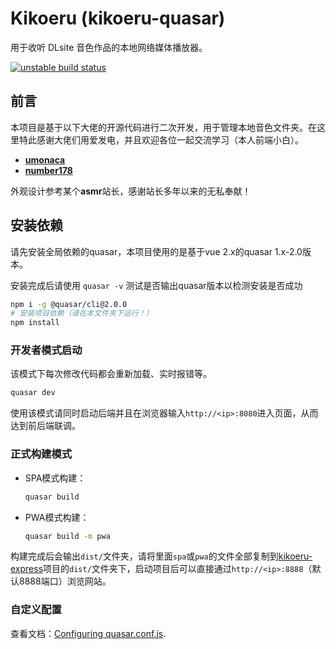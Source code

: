 # Kikoeru (kikoeru-quasar)

用于收听 DLsite 音色作品的本地网络媒体播放器。

[![unstable build status](https://github.com/umonaca/kikoeru-quasar/actions/workflows/build-and-publish.yml/badge.svg)](https://github.com/umonaca/kikoeru-quasar/actions)

## 前言

本项目是基于以下大佬的开源代码进行二次开发，用于管理本地音色文件夹。在这里特此感谢大佬们用爱发电，并且欢迎各位一起交流学习（本人前端小白）。

- [**umonaca**](https://github.com/umonaca/kikoeru-express)
- [**number178**](https://https://github.com/Number178/kikoeru-express)

外观设计参考某个**asmr**站长，感谢站长多年以来的无私奉献！

## 安装依赖

请先安装全局依赖的quasar，本项目使用的是基于vue 2.x的quasar 1.x-2.0版本。

安装完成后请使用 `quasar -v` 测试是否输出quasar版本以检测安装是否成功

```bash
npm i -g @quasar/cli@2.0.0
# 安装项目依赖（请在本文件夹下运行！）
npm install
```

### 开发者模式启动

该模式下每次修改代码都会重新加载、实时报错等。

```bash
quasar dev
```

使用该模式请同时启动后端并且在浏览器输入`http://<ip>:8080`进入页面，从而达到前后端联调。

### 正式构建模式

- SPA模式构建：

    ```bash
    quasar build
    ```

- PWA模式构建：

    ```bash
    quasar build -m pwa
    ```

构建完成后会输出`dist/`文件夹，请将里面`spa`或`pwa`的文件全部复制到[kikoeru-express](https://github.com/MirrichWangD/kikoeru-express)项目的`dist/`文件夹下，启动项目后可以直接通过`http://<ip>:8888`（默认8888端口）浏览网站。

### 自定义配置

查看文档：[Configuring quasar.conf.js](https://quasar.dev/quasar-cli/quasar-conf-js).
